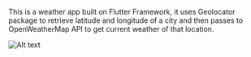 This is a weather app built on Flutter Framework, it uses Geolocator package to retrieve latitude and longitude of a city and then passes to OpenWeatherMap API to get current weather of that location. 

![Alt text](gif/demo.gif)